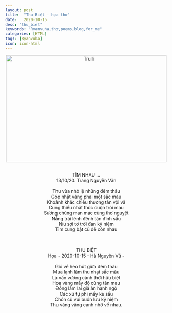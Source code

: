 ```yaml
---
layout: post
title:  "Thu Biệt - họa thơ"
date:   2020-10-15
desc: "thu_biet"
keywords: "Ryanvuha,thơ,poems,blog,for_me"
categories: [HTML]
tags: [Ryanvuha]
icon: icon-html
---
```


<center>
 <img src="https://scontent.flux1-1.fna.fbcdn.net/v/t31.18172-8/22256753_10213102769460493_443025223530597039_o.jpg?_nc_cat=107&ccb=1-3&_nc_sid=cdbe9c&_nc_ohc=SwmSilrlzcQAX9GF3Xo&_nc_ht=scontent.flux1-1.fna&oh=25cdaec23dacf6a7e267e198fa5c1a73&oe=611E64E8" alt="Trulli" width="500" height="333">
 <br/><br/>

TÌM NHAU ... <br/>
13/10/20. Trang Nguyễn Văn <br/>
<br/>
Thu vừa nhỏ lệ những đêm thâu <br/>
Góp nhặt vàng phai một sắc màu <br/>
Khoảnh khắc chiều thương tàn vội vã <br/>
Cung thiều nhặt thúc cuộn trôi mau <br/>
Sương chùng man mác cùng thơ nguyệt <br/>
Nắng trãi lênh đênh tận đỉnh sầu <br/>
Níu sợi tơ trời đan kỷ niệm <br/>
Tìm cung bật cũ để còn nhau <br/>

<br/> 
<br/>
THU BIỆT<br/>
Họa - 2020-10-15 - Hà Nguyên Vũ - <br/>
<br/>
Gió về heo hút giữa đêm thâu <br/> 
Mưa lạnh làm thu nhạt sắc màu <br/>
Lá vấn vương cành thời hữu biệt <br/>
Hoa vàng mấy độ cũng tàn mau <br/>
Đồng lâm lai giả ân hạnh ngộ <br/>
Các xứ tự phi mấy kẻ sầu <br/>
Chốn cũ vui buồn lưu kỷ niệm <br/>
Thu vàng vãng cảnh nhớ về nhau. <br/>
 
</center>
